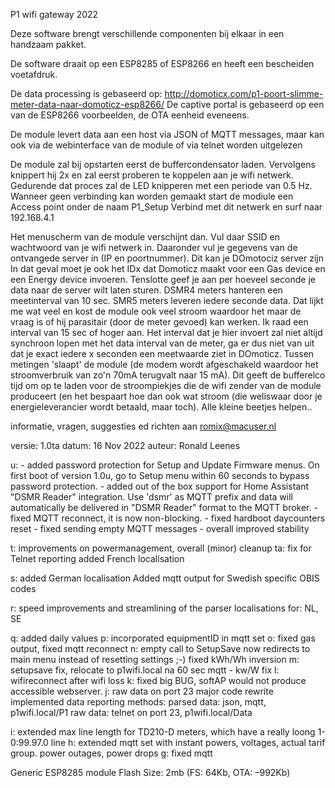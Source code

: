 
  P1 wifi gateway 2022
  
  Deze software brengt verschillende componenten bij elkaar in een handzaam pakket.
  
  De software draait op een ESP8285 of ESP8266 en heeft een bescheiden voetafdruk.
  
  De data processing is gebaseerd op: http://domoticx.com/p1-poort-slimme-meter-data-naar-domoticz-esp8266/
  De captive portal is gebaseerd op een van de ESP8266 voorbeelden, de OTA eenheid eveneens.
  
  De module levert data aan een host via JSON of MQTT messages, maar kan ook via de webinterface van de module of via telnet worden uitgelezen
  
  De module zal bij opstarten eerst de buffercondensator laden. 
  Vervolgens knippert hij 2x en zal eerst proberen te koppelen aan je wifi netwerk. Gedurende dat proces zal de LED knipperen
  met een periode van 0.5 Hz.
  Wanneer geen verbinding kan worden gemaakt start de modiule een Access point onder de naam P1_Setup
  Verbind met dit netwerk en surf naar 192.168.4.1
  
  Het menuscherm van de module verschijnt dan. Vul daar SSID en wachtwoord van je wifi netwerk in. 
  Daaronder vul je gegevens van de ontvangede server in (IP en poortnummer). Dit kan je DOmotociz server zijn
  In dat geval moet je ook het IDx dat Domoticz maakt voor een Gas device en een Energy device invoeren.
  Tenslotte geef je aan per hoeveel seconde je data naar de server wilt laten sturen.
  DSMR4 meters hanteren een meetinterval van 10 sec. SMR5 meters leveren iedere seconde data. Dat lijkt me wat veel en 
  kost de module ook veel stroom waardoor het maar de vraag is of hij parasitair (door de meter gevoed) kan werken.
  Ik raad een interval van 15 sec of hoger aan. Het interval dat je hier invoert zal niet altijd synchroon lopen met
  het data interval van de meter, ga er dus niet van uit dat je exact iedere x seconden een meetwaarde ziet in DOmoticz. 
  Tussen metingen 'slaapt' de module (de modem wordt afgeschakeld waardoor het stroomverbruik van zo'n 70mA terugvalt naar 15 mA). 
  Dit geeft de bufferelco tijd om op te laden voor de stroompiekjes die de wifi zender van de module produceert 
  (en het bespaart hoe dan ook wat stroom (die weliswaar door je energieleverancier wordt betaald, maar toch). Alle kleine 
  beetjes helpen..
 
   informatie, vragen, suggesties ed richten aan romix@macuser.nl 
   
   
     
   versie: 1.0ta 
   datum:  16 Nov 2022
   auteur: Ronald Leenes
   
   u: - added password protection for Setup and Update Firmware menus. On first boot of version 1.0u, go to Setup menu 
        within 60 seconds to bypass password protection.
      - added out of the box support for Home Assistant "DSMR Reader" integration. Use 'dsmr' as MQTT prefix and data will
        automatically be delivered in "DSMR Reader" format to the MQTT broker.
      - fixed MQTT reconnect, it is now non-blocking.
      - fixed hardboot daycounters reset
      - fixed sending empty MQTT messages
      - overall improved stability
      
   t: improvements on powermanagement, overall (minor) cleanup
   ta: fix for Telnet reporting
 		added French localisation
   
   s: added German localisation
         Added mqtt output for Swedish specific OBIS codes
         
   r: speed improvements and streamlining of the parser
       localisations for: NL, SE
       
   q: added daily values
   p: incorporated equipmentID in mqtt set
   o: fixed gas output, fixed mqtt reconnect
   n: empty call to SetupSave now redirects to main menu instead of resetting settings ;-)
       fixed kWh/Wh inversion
   m: setupsave fix, relocate to p1wifi.local na 60 sec 
       mqtt - kw/W fix
   l: wifireconnect after wifi loss
   k: fixed big BUG, softAP would not produce accessible webserver.
   j: raw data on port 23
       major code rewrite
       implemented data reporting methods: 
         parsed data: json, mqtt, p1wifi.local/P1
         raw data: telnet on port 23, p1wifi.local/Data
         
   i:  extended max line length for TD210-D meters, which have a really loong 1-0:99.97.0 line
   h:  extended mqtt set with instant powers, voltages, actual tarif group. power outages, power drops
   g: fixed mqtt
   
   Generic ESP8285 module 
   Flash Size: 2mb (FS: 64Kb, OTA: –992Kb) 
